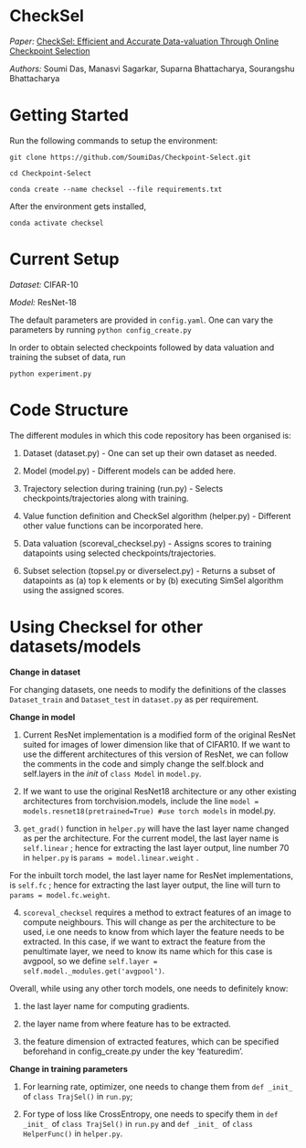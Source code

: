 # CheckSel

<i>Paper:</i> [CheckSel: Efficient and Accurate Data-valuation Through Online Checkpoint Selection](https://arxiv.org/abs/2203.06814)

<i>Authors:</i> Soumi Das, Manasvi Sagarkar, Suparna Bhattacharya, Sourangshu Bhattacharya

# Getting Started

Run the following commands to setup the environment:

```
git clone https://github.com/SoumiDas/Checkpoint-Select.git

cd Checkpoint-Select

conda create --name checksel --file requirements.txt
```

After the environment gets installed,

```
conda activate checksel
```
# Current Setup

<i>Dataset:</i> CIFAR-10

<i>Model:</i> ResNet-18

The default parameters are provided in ```config.yaml```. One can vary the parameters by running ```python config_create.py```

In order to obtain selected checkpoints followed by data valuation and training the subset of data, run

```python experiment.py```

# Code Structure

The different modules in which this code repository has been organised is:

1. Dataset (dataset.py) - One can set up their own dataset as needed.

2. Model (model.py) - Different models can be added here.

3. Trajectory selection during training (run.py) - Selects checkpoints/trajectories along with training.

4. Value function definition and CheckSel algorithm (helper.py) - Different other value functions can be incorporated here.

5. Data valuation (scoreval_checksel.py) - Assigns scores to training datapoints using selected checkpoints/trajectories.

6. Subset selection (topsel.py or diverselect.py) - Returns a subset of datapoints as (a) top k elements or by (b) executing SimSel algorithm using the assigned scores. 


# Using Checksel for other datasets/models

<b> Change in dataset </b>

For changing datasets, one needs to modify the definitions of the classes ```Dataset_train``` and ```Dataset_test``` in ```dataset.py``` as per requirement.

<b> Change in model </b>

1. Current ResNet implementation is a modified form of the original ResNet suited for images of lower dimension like that of CIFAR10. If we want to use the different architectures of this version of ResNet, we can follow the comments in the code and simply change the self.block and self.layers in the _init_ of ```class Model``` in ```model.py```.

2. If we want to use the original ResNet18 architecture or any other existing architectures from torchvision.models, include the line 
```model = models.resnet18(pretrained=True) #use torch models``` in model.py.

3. ```get_grad()``` function in ```helper.py``` will have the last layer name changed as per the architecture. For the current model, the last layer name is ```self.linear``` ; hence for extracting the last layer output, line number 70 in ```helper.py``` is ```params = model.linear.weight``` .

For the inbuilt torch model, the last layer name for ResNet implementations, is ```self.fc``` ; hence for extracting the last layer output, the line will turn to ```params = model.fc.weight```.

4. ```scoreval_checksel``` requires a method to extract features of an image to compute neighbours. This will change as per the architecture to be used, i.e one needs to know from which layer the feature needs to be extracted. In this case, if we want to extract the feature from the penultimate layer, we need to know its name which for this case is avgpool, so we define ```self.layer = self.model._modules.get('avgpool')```.

Overall, while using any other torch models,  one needs to definitely know:

1. the last layer name for computing gradients.

2. the layer name from where feature has to be extracted.

3. the feature dimension of extracted features, which can be specified beforehand in config_create.py under the key ‘featuredim’.

<b> Change in training parameters </b>

1. For learning rate, optimizer, one needs to change them from ```def _init_ ```of ```class TrajSel()``` in ```run.py```; 

2. For type of loss like CrossEntropy, one needs to specify them in ```def _init_ ```of ```class TrajSel()``` in ```run.py``` and ```def _init_ ```of ```class HelperFunc()``` in ```helper.py```.

